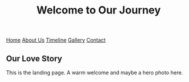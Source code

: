 <!DOCTYPE html>
<html lang="en">
<head>
  <meta charset="UTF-8">
  <meta name="viewport" content="width=device-width, initial-scale=1.0">
  <title>Our Journey</title>
  <link rel="stylesheet" href="style.css">
</head>
<body>
  <header>
    <h1>Welcome to Our Journey</h1>
  </header>
  <nav>
    <a href="index.html">Home</a>
    <a href="about.html">About Us</a>
    <a href="timeline.html">Timeline</a>
    <a href="gallery.html">Gallery</a>
    <a href="contact.html">Contact</a>
  </nav>
  <div class="container">
    <h2>Our Love Story</h2>
    <p>This is the landing page. A warm welcome and maybe a hero photo here.</p>
  </div>
</body>
</html>
